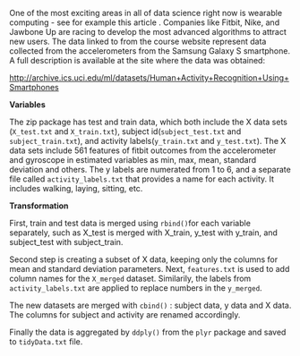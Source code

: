 <p>One of the most exciting areas in all of data science right now is wearable computing - see for example this article . 
Companies like Fitbit, Nike, and Jawbone Up are racing to develop the most advanced algorithms to attract new users. 
The data linked to from the course website represent data collected from the accelerometers from the Samsung Galaxy S smartphone. A full description is available at the site where the data was obtained: </p>

http://archive.ics.uci.edu/ml/datasets/Human+Activity+Recognition+Using+Smartphones 
<p><b>Variables</b></p>
The zip package has test and train data, which both include the X data sets (<code>X_test.txt</code> and <code>X_train.txt</code>), subject id(<code>subject_test.txt</code> and <code>subject_train.txt</code>), and activity labels(<code>y_train.txt</code> and <code>y_test.txt</code>). 
The X data sets include 561 features of fitbit outcomes from the accelerometer and gyroscope in estimated variables as min, max, mean, standard deviation and others.
The y labels are numerated from 1 to 6, and a separate file called <code>activity_labels.txt</code> that provides a name for each activity. It includes walking, laying, sitting, etc.

<p><b>Transformation</b></p>
First, train and test data is merged using <code>rbind()</code>for each variable separately, such as X_test is merged with X_train, y_test with y_train, and subject_test with subject_train.

Second step is creating a subset of X data, keeping only the columns for mean and standard deviation parameters.
Next, <code>features.txt</code> is used to add column names for the <code>X_merged</code> dataset.
Similarily, the labels from <code>activity_labels.txt</code> are applied to replace numbers in the <code>y_merged</code>.

The new datasets are merged with <code>cbind()</code> : subject data, y data and X data.
The columns for subject and activity are renamed accordingly.

Finally the data is aggregated by <code>ddply()</code> from the <code>plyr</code> package and saved to <code>tidyData.txt</code> file.
